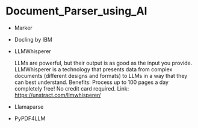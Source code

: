 # Document_Parser_using_AI
- Marker
- Docling by IBM
- LLMWhisperer
  
  LLMs are powerful, but their output is as good as the input you provide. LLMWhisperer is a technology that presents data from complex documents (different designs and formats) to LLMs in a way that they can best understand.
  Benefits: Process up to 100 pages a day completely free! No credit card required.
  Link: https://unstract.com/llmwhisperer/
  
- Llamaparse
- PyPDF4LLM
